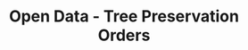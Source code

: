 ---
schema: default
title: Open Data - Tree Preservation Orders
organization: Argyll and Bute Council
notes: >-
    Tree Preservation Orders (TPO) are served by the council to protect individual and groups of trees which are considered of sufficient merit to warrant formal protection either for their contribution to the setting of the landscape/ built environment or where the tree itself is considered to be of interest either as an example of its species or of local / historic interest.
resources:
  - name: Open Data - Tree Preservation Orders FEATURE LAYER
  - url: >-
      
  - format: FEATURE LAYER
license: 
category:

  - Planning
  - Conservation
  - Tree
  - Woodland
  - Environment
maintainer: Argyll and Bute Council
maintainer_email: someone@example.com
---